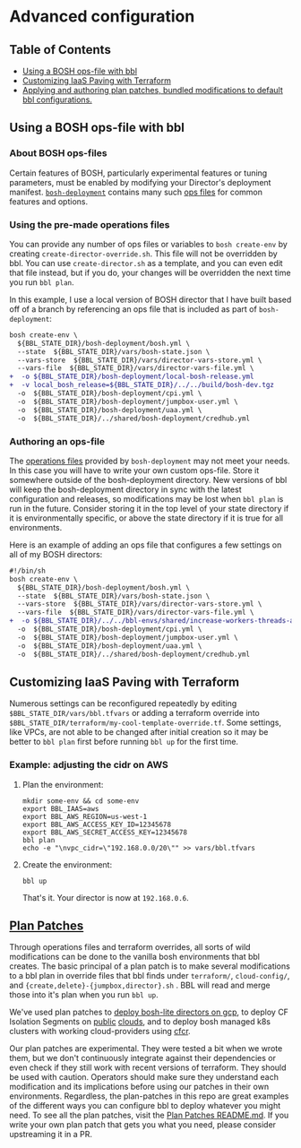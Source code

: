# Advanced configuration

## Table of Contents
* <a href='#opsfile'>Using a BOSH ops-file with bbl</a>
* <a href='#terraform'>Customizing IaaS Paving with Terraform</a>
* <a href='#plan-patches'>Applying and authoring plan patches, bundled modifications to default bbl configurations.</a>

## <a name='opsfile'></a>Using a BOSH ops-file with bbl

### About BOSH ops-files

Certain features of BOSH, particularly experimental features or tuning parameters, must be enabled by modifying your
Director's deployment manifest. [`bosh-deployment`](https://github.com/cloudfoundry/bosh-deployment) contains many such [ops files](https://bosh.io/docs/terminology.html#operations-file) for common features and options.

### Using the pre-made operations files
You can provide any number of ops files or variables to `bosh create-env` by creating `create-director-override.sh`. This file will not be overridden by bbl. You can use `create-director.sh` as a template, and you can even edit that file instead, but if you do, your changes will be overridden the next time you run `bbl plan`.

In this example, I use a local version of BOSH director that I have built based off of a branch by referencing an ops file that is included as part of `bosh-deployment`:
```diff
bosh create-env \
  ${BBL_STATE_DIR}/bosh-deployment/bosh.yml \
  --state  ${BBL_STATE_DIR}/vars/bosh-state.json \
  --vars-store  ${BBL_STATE_DIR}/vars/director-vars-store.yml \
  --vars-file  ${BBL_STATE_DIR}/vars/director-vars-file.yml \
+  -o ${BBL_STATE_DIR}/bosh-deployment/local-bosh-release.yml
+  -v local_bosh_release=${BBL_STATE_DIR}/../../build/bosh-dev.tgz
  -o  ${BBL_STATE_DIR}/bosh-deployment/cpi.yml \
  -o  ${BBL_STATE_DIR}/bosh-deployment/jumpbox-user.yml \
  -o  ${BBL_STATE_DIR}/bosh-deployment/uaa.yml \
  -o  ${BBL_STATE_DIR}/../shared/bosh-deployment/credhub.yml
```

### Authoring an ops-file
The [operations files](http://bosh.io/docs/cli-ops-files.html) provided by `bosh-deployment` may not meet your needs. In this case you will have to write your own
custom ops-file. Store it somewhere outside of the bosh-deployment directory. New versions of bbl will keep the
bosh-deployment directory in sync with the latest configuration and releases, so modifications may be lost when
`bbl plan` is run in the future. Consider storing it in the top level of your state directory if it is environmentally
specific, or above the state directory if it is true for all environments.

Here is an example of adding an ops file that configures a few settings on all of my BOSH directors:  
```diff
#!/bin/sh
bosh create-env \
  ${BBL_STATE_DIR}/bosh-deployment/bosh.yml \
  --state  ${BBL_STATE_DIR}/vars/bosh-state.json \
  --vars-store  ${BBL_STATE_DIR}/vars/director-vars-store.yml \
  --vars-file  ${BBL_STATE_DIR}/vars/director-vars-file.yml \
+  -o ${BBL_STATE_DIR}/../../bbl-envs/shared/increase-workers-threads-and-flush-arp.yml
  -o  ${BBL_STATE_DIR}/bosh-deployment/cpi.yml \
  -o  ${BBL_STATE_DIR}/bosh-deployment/jumpbox-user.yml \
  -o  ${BBL_STATE_DIR}/bosh-deployment/uaa.yml \
  -o  ${BBL_STATE_DIR}/../shared/bosh-deployment/credhub.yml
```
## <a name='terraform'></a>Customizing IaaS Paving with Terraform
Numerous settings can be reconfigured repeatedly by editing `$BBL_STATE_DIR/vars/bbl.tfvars` or adding a terraform override into  `$BBL_STATE_DIR/terraform/my-cool-template-override.tf`. Some settings, like VPCs, are not able to be changed after initial creation so it may be better to `bbl plan` first before running `bbl up` for the first time.

### Example: adjusting the cidr on AWS
1. Plan the environment:
    ```
    mkdir some-env && cd some-env
    export BBL_IAAS=aws
    export BBL_AWS_REGION=us-west-1
    export BBL_AWS_ACCESS_KEY_ID=12345678
    export BBL_AWS_SECRET_ACCESS_KEY=12345678
    bbl plan
    echo -e "\nvpc_cidr=\"192.168.0.0/20\"" >> vars/bbl.tfvars
    ```
1. Create the environment:
    ```
    bbl up
    ```
    That's it. Your director is now at `192.168.0.6`.

## <a name='plan-patches'> [Plan Patches](https://github.com/cloudfoundry/bosh-bootloader/tree/master/plan-patches)

Through operations files and terraform overrides, all sorts of wild modifications can be done to the vanilla bosh environments that bbl creates. The basic principal of a plan patch is to make several modifications to a bbl plan in override files that bbl finds under `terraform/`, `cloud-config/`, and `{create,delete}-{jumpbox,director}.sh` . BBL will read and merge those into it's plan when you run `bbl up`.

We've used plan patches to [deploy bosh-lite directors on gcp](https://github.com/cloudfoundry/bosh-bootloader/tree/master/plan-patches/bosh-lite-gcp), to deploy CF Isolation Segments on [public](https://github.com/cloudfoundry/bosh-bootloader/tree/master/plan-patches/iso-segs-gcp) [clouds](https://github.com/cloudfoundry/bosh-bootloader/tree/master/plan-patches/iso-segs-aws), and to deploy bosh managed k8s clusters with working cloud-providers using [cfcr](https://github.com/cloudfoundry-incubator/kubo-deployment/tree/master/manifests).

Our plan patches are experimental. They were tested a bit when we wrote them, but we don't continuously integrate against their dependencies or even check if they still work with recent versions of terraform. They should be used with caution. Operators should make sure they understand each modification and its implications before using our patches in their own environments. Regardless, the plan-patches in this repo are great examples of the different ways you can configure bbl to deploy whatever you might need. To see all the plan patches, visit the [Plan Patches README.md](https://github.com/cloudfoundry/bosh-bootloader/tree/master/plan-patches). If you write your own plan patch that gets you what you need, please consider upstreaming it in a PR.
